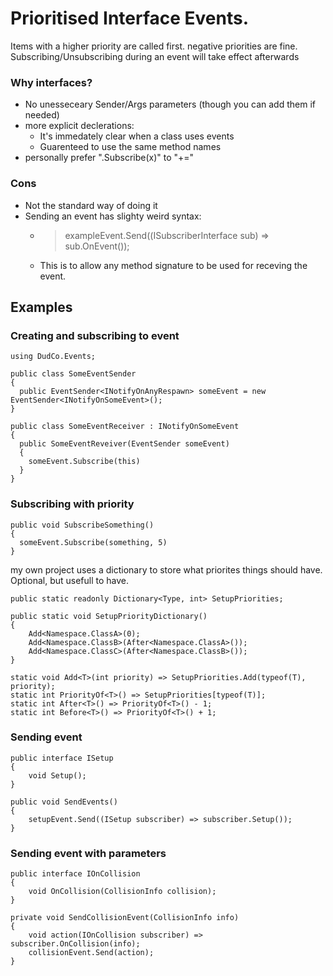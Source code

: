 # Prioritised Interface Events. 
Items with a higher priority are called first. negative priorities are fine.
Subscribing/Unsubscribing during an event will take effect afterwards

### Why interfaces?
- No unesseceary Sender/Args parameters (though you can add them if needed)
- more explicit declerations:
  - It's immedately clear when a class uses events
  - Guarenteed to use the same method names
- personally prefer ".Subscribe(x)" to "+="

### Cons
- Not the standard way of doing it
- Sending an event has slighty weird syntax:
    - >exampleEvent.Send((ISubscriberInterface sub) => sub.OnEvent());
    - This is to allow any method signature to be used for receving the event.


## Examples

### Creating and subscribing to event
```
using DudCo.Events;

public class SomeEventSender
{
  public EventSender<INotifyOnAnyRespawn> someEvent = new EventSender<INotifyOnSomeEvent>();
}

public class SomeEventReceiver : INotifyOnSomeEvent
{
  public SomeEventReveiver(EventSender someEvent)
  {
    someEvent.Subscribe(this)
  }
}
```

### Subscribing with priority
```
public void SubscribeSomething()
{
  someEvent.Subscribe(something, 5)
}
```

my own project uses a dictionary to store what priorites things should have. Optional, but usefull to have.
```
public static readonly Dictionary<Type, int> SetupPriorities;

public static void SetupPriorityDictionary()
{
    Add<Namespace.ClassA>(0);
    Add<Namespace.ClassB>(After<Namespace.ClassA>());
    Add<Namespace.ClassC>(After<Namespace.ClassB>());
}

static void Add<T>(int priority) => SetupPriorities.Add(typeof(T), priority);
static int PriorityOf<T>() => SetupPriorities[typeof(T)];
static int After<T>() => PriorityOf<T>() - 1;
static int Before<T>() => PriorityOf<T>() + 1;
```       

### Sending event
```
public interface ISetup
{
    void Setup();
}

public void SendEvents()
{ 
    setupEvent.Send((ISetup subscriber) => subscriber.Setup());
}
```

### Sending event with parameters 
``` 
public interface IOnCollision
{
    void OnCollision(CollisionInfo collision);
}

private void SendCollisionEvent(CollisionInfo info)
{
    void action(IOnCollision subscriber) => subscriber.OnCollision(info);
    collisionEvent.Send(action);
}
```
